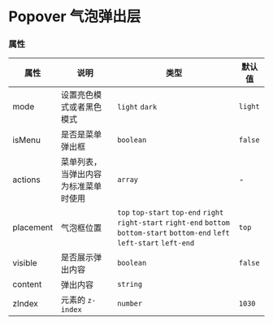 # Popover 气泡弹出层

<code src="./demos/index.tsx"></code>

### 属性

| 属性            | 说明                            | 类型                                                               | 默认值          |
| --------------- | -------------------------------| ------------------------------------------------------------------ | --------------- |
| mode         | 设置亮色模式或者黑色模式            | `light` `dark`                                                   | `light`         |
| isMenu     | 是否是菜单弹出框                     | `boolean`                                                         |  `false`  |
| actions        | 菜单列表，当弹出内容为标准菜单时使用 | `array`                           | -      |
| placement       | 气泡框位置               | `top` `top-start` `top-end` `right` `right-start` `right-end` `bottom` `bottom-start` `bottom-end` `left` `left-start` `left-end`   | `top`  |
| visible           | 是否展示弹出内容            | `boolean`                           | `false`              |
| content   | 弹出内容                           | `string`                                                           |                 |
| zIndex       | 元素的 `z-index`                | `number`                                              | `1030`              |

